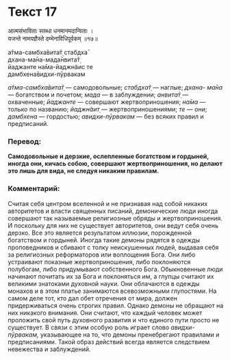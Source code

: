 # Текст 17

आत्मसंभाविताः स्तब्धा धनमानमदान्विताः ।  
यजन्ते नामयज्ञैस्ते दम्भेनाविधिपूर्वकम् ॥१७॥

а̄тма-самбха̄вита̄т̣ стабдха̄  
дхана-ма̄на-мада̄нвита̄т̣  
йаджанте на̄ма-йаджн̃аис те  
дамбхена̄видхи-пӯрвакам

_а̄тма-самбха̄вита̄т̣_ — самодовольные; _стабдха̄т̣_ — наглые; _дхана- ма̄на_ — богатством и почетом; _мада_ — в заблуждении; _анвита̄т̣_ — охваченные; _йаджанте_ — совершают жертвоприношения; _на̄ма_ — только по названию; _йаджн̃аит̣_ — жертвоприношениями; _те_ — они; _дамбхена_ — гордостью; _авидхи-пӯрвакам_ — без всяких правил и предписаний.

### Перевод:

**Самодовольные и дерзкие, ослепленные богатством и гордыней, иногда они, кичась собою, совершают жертвоприношения, но делают это лишь для вида, не следуя никаким правилам.**

### Комментарий:

Считая себя центром вселенной и не признавая над собой никаких авторитетов и власти священных писаний, демонические люди иногда совершают так называемые религиозные обряды и жертвоприношения. И поскольку для них не существует авторитетов, они ведут себя очень дерзко. Все это является результатом иллюзии, порожденной богатством и гордыней. Иногда такие демоны рядятся в одежды проповедников и сбивают с толку неискушенных людей, выдавая себя за религиозных реформаторов или воплощения Бога. Они либо устраивают показные жертвоприношения, либо поклоняются полубогам, либо придумывают собственного Бога. Обыкновенные люди начинают почитать их за Бога и поклоняться им, а глупцы считают их великими знатоками духовной науки. Они облачаются в одежды монахов и в этом платье занимаются всевозможными глупостями. На самом деле тот, кто дал обет отречения от мира, должен придерживаться очень строгих правил. Однако демоны не обращают на них никакого внимания. Они считают, что каждый человек может проложить свой путь духовного развития и что единого пути просто не существует. В связи с этим особую роль играет слово _авидхи-пӯрвакам,_ указывающее на то, что демоны пренебрегают правилами и предписаниями. Такой образ действий всегда является следствием невежества и заблуждений.